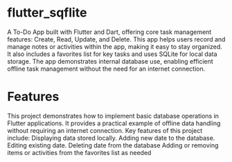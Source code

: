 # flutter_sqflite

A To-Do App built with Flutter and Dart, offering core task management features: Create, Read, Update, and Delete. This app helps users record and manage notes or activities within the app, making it easy to stay organized. It also includes a favorites list for key tasks and uses SQLite for local data storage. The app demonstrates internal database use, enabling efficient offline task management without the need for an internet connection.



# Features
This project demonstrates how to implement basic database operations in Flutter applications. It provides a practical example of offline data handling without requiring an internet connection.
Key features of this project include:
Displaying data stored locally.
Adding new date to the database.
Editing existing date.
Deleting date from the database
Adding or removing items or activities from the favorites list as needed

